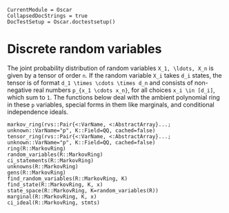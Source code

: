 ```@meta
CurrentModule = Oscar
CollapsedDocStrings = true
DocTestSetup = Oscar.doctestsetup()
```

# Discrete random variables

The joint probability distribution of random variables ``X_1, \ldots, X_n``
is given by a tensor of order ``n``. If the random variable ``X_i`` takes
``d_i`` states, the tensor is of format ``d_1 \times \cdots \times d_n``
and consists of non-negative real numbers ``p_{x_1 \cdots x_n}``, for all
choices ``x_i \in [d_i]``, which sum to ``1``. The functions below deal
with the ambient polynomial ring in these ``p`` variables, special forms
in them like marginals, and conditional independence ideals.

```@docs
markov_ring(rvs::Pair{<:VarName, <:AbstractArray}...; unknown::VarName="p", K::Field=QQ, cached=false)
tensor_ring(rvs::Pair{<:VarName, <:AbstractArray}...; unknown::VarName="p", K::Field=QQ, cached=false)
ring(R::MarkovRing)
random_variables(R::MarkovRing)
ci_statements(R::MarkovRing)
unknowns(R::MarkovRing)
gens(R::MarkovRing)
find_random_variables(R::MarkovRing, K)
find_state(R::MarkovRing, K, x)
state_space(R::MarkovRing, K=random_variables(R))
marginal(R::MarkovRing, K, x)
ci_ideal(R::MarkovRing, stmts)
```
